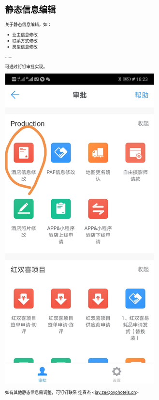 # 静态信息编辑

关于静态信息编辑，如：

* 业主信息修改
* 联系方式修改
* 房型信息修改

……

可通过钉钉审批实现。

![](../.gitbook/assets/image%20%28291%29.png)

如有其他静态信息需调整，可钉钉联系 迮春杰 &lt;jay.ze@oyohotels.cn&gt;

